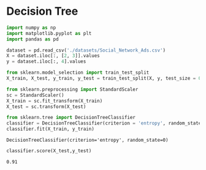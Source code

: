 # Decision Tree





```python
import numpy as np
import matplotlib.pyplot as plt
import pandas as pd
```


```python
dataset = pd.read_csv('./datasets/Social_Network_Ads.csv')
X = dataset.iloc[:, [2, 3]].values
y = dataset.iloc[:, 4].values
```


```python
from sklearn.model_selection import train_test_split
X_train, X_test, y_train, y_test = train_test_split(X, y, test_size = 0.25, random_state = 0)
```


```python
from sklearn.preprocessing import StandardScaler
sc = StandardScaler()
X_train = sc.fit_transform(X_train)
X_test = sc.transform(X_test)
```


```python
from sklearn.tree import DecisionTreeClassifier
classifier = DecisionTreeClassifier(criterion = 'entropy', random_state = 0)
classifier.fit(X_train, y_train)
```




    DecisionTreeClassifier(criterion='entropy', random_state=0)




```python
classifier.score(X_test,y_test)
```




    0.91
